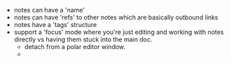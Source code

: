- notes can have a 'name'
- notes can have 'refs' to other notes which are basically outbound links
- notes have a 'tags' structure
- support a 'focus' mode where you're just editing and working with notes
  directly vs having them stuck into the main doc.
    - detach from a polar editor window.
    - 

